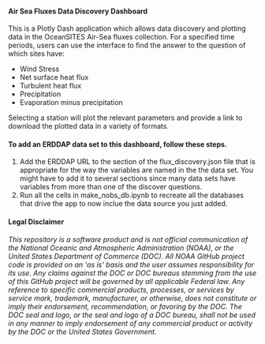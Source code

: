 #### Air Sea Fluxes Data Discovery Dashboard

This is a Plotly Dash application which allows data discovery and plotting
data in the OceanSITES Air-Sea fluxes collection. For a specified time periods,
users can use the interface to
find the answer to the question of which sites have:

- Wind Stress
- Net surface heat flux
- Turbulent heat flux
- Precipitation
- Evaporation minus precipitation

Selecting a station will plot the relevant parameters and provide a link to 
download the plotted data in a variety of formats.

#### To add an ERDDAP data set to this dashboard, follow these steps.

1. Add the ERDDAP URL to the section of the flux_discovery.json file that is appropriate for the way the variables are named in the the data set. You might have to add it to several sections since many data sets have variables from more than one of the discover questions.
1. Run all the cells in make_nobs_db.ipynb to recreate all the databases that drive the app to now inclue the data source you just added.

#### Legal Disclaimer
*This repository is a software product and is not official communication
of the National Oceanic and Atmospheric Administration (NOAA), or the
United States Department of Commerce (DOC).  All NOAA GitHub project
code is provided on an 'as is' basis and the user assumes responsibility
for its use.  Any claims against the DOC or DOC bureaus stemming from
the use of this GitHub project will be governed by all applicable Federal
law.  Any reference to specific commercial products, processes, or services
by service mark, trademark, manufacturer, or otherwise, does not constitute
or imply their endorsement, recommendation, or favoring by the DOC.
The DOC seal and logo, or the seal and logo of a DOC bureau, shall not
be used in any manner to imply endorsement of any commercial product
or activity by the DOC or the United States Government.*
